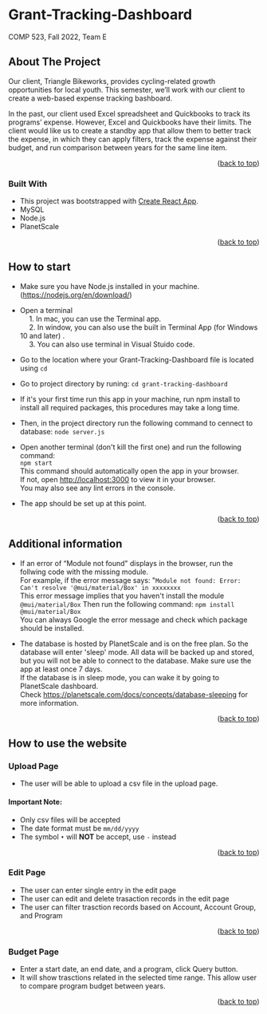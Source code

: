 # Grant-Tracking-Dashboard
COMP 523, Fall 2022, Team E

## About The Project
Our client, Triangle Bikeworks, provides cycling-related growth opportunities for local youth. This semester, we’ll work with our client to create a web-based expense tracking bashboard.

In the past, our client used Excel spreadsheet and Quickbooks to track its programs’ expense. However, Excel and Quickbooks have their limits. The client would like us to create a standby app that allow them to better track the expense, in which they can apply filters, track the expense against their budget, and run comparison between years for the same line item.

<p align="right">(<a href="#readme-top">back to top</a>)</p>


### Built With

* This project was bootstrapped with [Create React App](https://github.com/facebook/create-react-app).
* MySQL 
* Node.js 
* PlanetScale
<p align="right">(<a href="#readme-top">back to top</a>)</p>


## How to start
* Make sure you have Node.js installed in your machine. (https://nodejs.org/en/download/)
* Open a terminal\
&emsp; 1. In mac, you can use the Terminal app.\
&emsp; 2. In window, you can also use the built in Terminal App (for Windows 10 and later) . \
&emsp; 3. You can also use terminal in Visual Stuido code.

* Go to the location where your Grant-Tracking-Dashboard file is located using `cd` 
* Go to project directory by runing: `cd grant-tracking-dashboard`
* If it's your first time run this app in your machine, run npm install to install all required packages, this procedures may take a long time.
* Then, in the project directory run the following command to cennect to database\: 
 `node server.js`

* Open another terminal (don't kill the first one) and run the following command: \
 `npm start`\
This command should automatically open the app in your browser.\
If not, open [http://localhost:3000](http://localhost:3000) to view it in your browser.\
You may also see any lint errors in the console.

* The app should be set up at this point.
<p align="right">(<a href="#readme-top">back to top</a>)</p>

## Additional information

* If an error of “Module not found" displays in the browser, run the follwing code with the missing module. \
  For example, if the error message says: "`Module not found: Error: Can't resolve '@mui/material/Box' in xxxxxxxx`\
  This error message implies that you haven't install the module `@mui/material/Box`
  Then run the following command: ` npm install @mui/material/Box `  
  You can always Google the error message and check which package should be installed.
  
* The database is hosted by PlanetScale and is on the free plan. So the database will enter 'sleep' mode. All data will be backed up and stored, but you will not be able to connect to the database. Make sure use the app at least once 7 days. \
  If the database is in sleep mode, you can wake it by going to PlanetScale dashboard.\
  Check https://planetscale.com/docs/concepts/database-sleeping for more information.

<p align="right">(<a href="#readme-top">back to top</a>)</p>

## How to use the website

### Upload Page
* The user will be able to upload a csv file in the upload page.

####  Important Note: 
* Only csv files will be accepted 
* The date format must be `mm/dd/yyyy`
* The symbol `•` will **NOT** be accept, use `-` instead 

<p align="right">(<a href="#readme-top">back to top</a>)</p>


### Edit Page 
* The user can enter single entry in the edit page
* The user can edit and delete trasaction records in the edit page
* The user can filter trasction records based on Account, Account Group, and Program 

<p align="right">(<a href="#readme-top">back to top</a>)</p>

### Budget Page
* Enter a start date, an end date, and a program, click Query button. 
* It will show trasctions related in the selected time range. This allow user to compare program budget between years.

<p align="right">(<a href="#readme-top">back to top</a>)</p>
